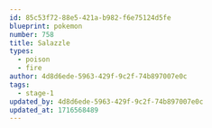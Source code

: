 ```yaml
---
id: 85c53f72-88e5-421a-b982-f6e75124d5fe
blueprint: pokemon
number: 758
title: Salazzle
types:
  - poison
  - fire
author: 4d8d6ede-5963-429f-9c2f-74b897007e0c
tags:
  - stage-1
updated_by: 4d8d6ede-5963-429f-9c2f-74b897007e0c
updated_at: 1716568489
---
```

